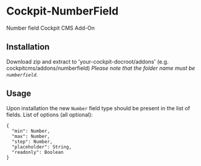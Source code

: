 # Cockpit-NumberField

Number field Cockpit CMS Add-On

## Installation

Download zip and extract to 'your-cockpit-docroot/addons' (e.g. cockpitcms/addons/numberfield)
_Please note that the folder name must be `numberfield`._

## Usage

Upon installation the new `Number` field type should be present in the list of fields.
List of options (all optional):
```
{
  "min": Number,
  "max": Number,
  "step": Number,
  "placeholder": String,
  "readonly": Boolean
}
```